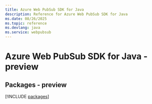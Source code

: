 ```yaml
---
title: Azure Web PubSub SDK for Java
description: Reference for Azure Web PubSub SDK for Java
ms.date: 08/26/2025
ms.topic: reference
ms.devlang: java
ms.service: webpubsub
---
```

# Azure Web PubSub SDK for Java - preview
## Packages - preview
[!INCLUDE [packages](web-pubsub-index.md)]